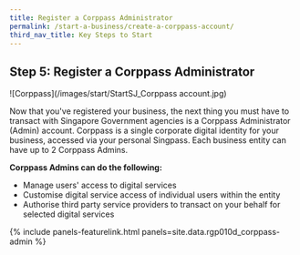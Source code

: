 ```yaml
---
title: Register a Corppass Administrator
permalink: /start-a-business/create-a-corppass-account/
third_nav_title: Key Steps to Start
---
```


## Step 5: Register a Corppass Administrator

![Corppass](/images/start/StartSJ_Corppass account.jpg)

Now that you've registered your business, the next thing you must have to transact with Singapore Government agencies is a Corppass Administrator (Admin) account. Corppass is a single corporate digital identity for your business, accessed via your personal Singpass. Each business entity can have up to 2 Corppass Admins.

**Corppass Admins can do the following:**

- Manage users' access to digital services
- Customise digital service access of individual users within the entity
- Authorise third party service providers to transact on your behalf for selected digital services

{% include panels-featurelink.html panels=site.data.rgp010d_corppass-admin %}